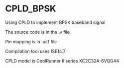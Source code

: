 # CPLD_BPSK
Using CPLD to implement BPSK baseband signal

The source code is in the .v file

Pin mapping is in .ucf file

Compilation tool uses ISE14.7

CPLD model is CoolRunner II series XC2C32A-6VQG44